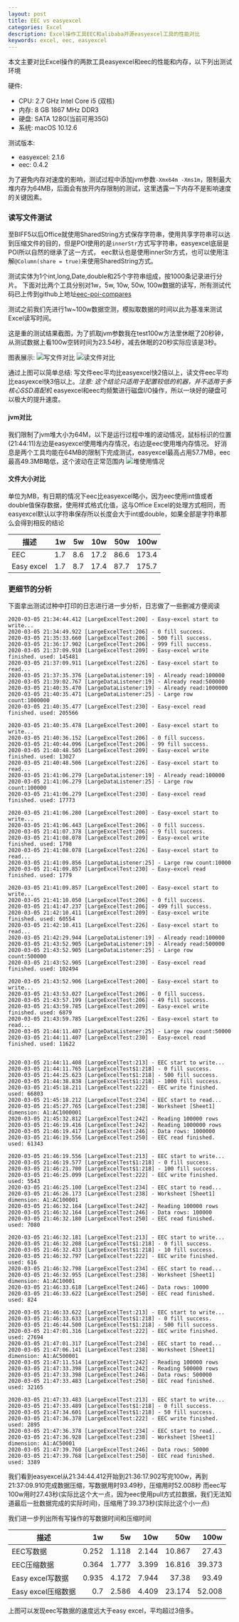 ```yaml
---
layout: post
title: EEC vs easyexcel
categories: Excel
description: Excel操作工具EEC和alibaba开源easyexcel工具的性能对比
keywords: excel, eec, easyexcel
---
```


本文主要对比Excel操作的两款工具easyexcel和eec的性能和内存，以下列出测试环境

硬件:
- CPU: 2.7 GHz Intel Core i5 (双核)
- 内存: 8 GB 1867 MHz DDR3
- 硬盘: SATA 128G(当前可用35G)
- 系统: macOS 10.12.6

测试版本:
- easyexcel: 2.1.6
- eec: 0.4.2

为了避免内存对速度的影响，测试过程中添加jvm参数`-Xmx64m -Xms1m`，限制最大堆内存为64MB，后面会有放开内存限制的测试，这里透露一下内存不是影响速度的关键因素。

### 读写文件测试

至BIFF5以后Office就使用SharedString方式保存字符串，使用共享字符串可以达到压缩文件的目的，但是POI使用的是`innerStr`方式写字符串，easyexcel底层是POI所以自然的继承了这一方式，
eec默认也是使用innerStr方式，也可以使用注解`@Column(share = true)`来使用SharedString方式。

测试实体为1个int,long,Date,double和25个字符串组成，按1000条记录进行分片。
下面对比两个工具分别对1w，5w, 10w, 50w, 100w数据的读写，所有测试代码已上传到github上地址[eec-poi-compares](https://github.com/wangguanquan/eec-poi-compares)

测试之前我们先进行1w~100w数据空测，模拟取数据的时间以此为基准来测试Excel读写时间。

这是重的测试结果截图，为了抓取jvm参数我在test100w方法里休眠了20秒钟，从测试数据上看100w空转时间为23.54秒，减去休眠的20秒实际应该是3秒。

图表展示:
![写文件对比](/images/posts/chat1.png)
![读文件对比](/images/posts/chat2.png)

通过上图可以简单总结: 写文件eec平均比easyexcel快2倍以上，读文件eec平均比easyexcel快3倍以上。*注意: 这个结论只适用于配置较低的机器，并不适用于多核心SSD高配机*
easyexcel和eec均频繁进行磁盘I/O操作，所以一块好的硬盘可以极大的提升速度。

#### jvm对比

我们限制了jvm堆大小为64M，以下是运行过程中堆的波动情况，鼠标标识的位置(21:44:11)左边是easyexcel使用堆内存情况，右边是eec使用堆内存情况。
好消息是两个工具均能在64MB的限制下完成测试，easyexcel最高占用57.7MB，eec最高49.3MB略低，这个波动在正常范围内
![堆使用情况](/images/posts/heap.png)

#### 文件大小对比

单位为MB，有日期的情况下eec比easyexcel略小，因为eec使用int值或者double值保存数据，使用样式格式化值，这与Office Excel的处理方式相同，而easyexcel默认以字符串保存所以长度会大于int或double，如果全部是字符串那么会得到相反的结论

描述 | 1w | 5w | 10w | 50w | 100w
----|---:|---:|----:|----:|-----:|
EEC | 1.7 | 8.6 | 17.2 | 86.6 | 173.4
Easy excel | 1.7 | 8.7 | 17.4 | 87.7 | 175.7


### 更细节的分析

下面拿出测试过种中打印的日志进行进一步分析，日志做了一些删减方便阅读

```
2020-03-05 21:34:44.412 [LargeExcelTest:200] - Easy-excel start to write...
2020-03-05 21:34:49.922 [LargeExcelTest:206] - 0 fill success.
2020-03-05 21:35:33.660 [LargeExcelTest:206] - 500 fill success.
2020-03-05 21:36:17.902 [LargeExcelTest:206] - 999 fill success.
2020-03-05 21:37:09.910 [LargeExcelTest:209] - Easy-excel write finished. used: 145481
2020-03-05 21:37:09.911 [LargeExcelTest:226] - Easy-excel start to read...
2020-03-05 21:37:35.376 [LargeDataListener:19] - Already read:100000
2020-03-05 21:39:02.767 [LargeDataListener:19] - Already read:500000
2020-03-05 21:40:35.470 [LargeDataListener:19] - Already read:1000000
2020-03-05 21:40:35.471 [LargeDataListener:25] - Large row count:1000000
2020-03-05 21:40:35.477 [LargeExcelTest:230] - Easy-excel read finished. used: 205566

2020-03-05 21:40:35.478 [LargeExcelTest:200] - Easy-excel start to write...
2020-03-05 21:40:36.152 [LargeExcelTest:206] - 0 fill success.
2020-03-05 21:40:44.096 [LargeExcelTest:206] - 99 fill success.
2020-03-05 21:40:48.505 [LargeExcelTest:209] - Easy-excel write finished. used: 13027
2020-03-05 21:40:48.506 [LargeExcelTest:226] - Easy-excel start to read...
2020-03-05 21:41:06.279 [LargeDataListener:19] - Already read:100000
2020-03-05 21:41:06.279 [LargeDataListener:25] - Large row count:100000
2020-03-05 21:41:06.279 [LargeExcelTest:230] - Easy-excel read finished. used: 17773

2020-03-05 21:41:06.280 [LargeExcelTest:200] - Easy-excel start to write...
2020-03-05 21:41:06.443 [LargeExcelTest:206] - 0 fill success.
2020-03-05 21:41:07.378 [LargeExcelTest:206] - 9 fill success.
2020-03-05 21:41:08.078 [LargeExcelTest:209] - Easy-excel write finished. used: 1798
2020-03-05 21:41:08.078 [LargeExcelTest:226] - Easy-excel start to read...
2020-03-05 21:41:09.856 [LargeDataListener:25] - Large row count:10000
2020-03-05 21:41:09.857 [LargeExcelTest:230] - Easy-excel read finished. used: 1779

2020-03-05 21:41:09.857 [LargeExcelTest:200] - Easy-excel start to write...
2020-03-05 21:41:10.050 [LargeExcelTest:206] - 0 fill success.
2020-03-05 21:41:47.237 [LargeExcelTest:206] - 499 fill success.
2020-03-05 21:42:10.411 [LargeExcelTest:209] - Easy-excel write finished. used: 60554
2020-03-05 21:42:10.411 [LargeExcelTest:226] - Easy-excel start to read...
2020-03-05 21:42:29.944 [LargeDataListener:19] - Already read:100000
2020-03-05 21:43:52.905 [LargeDataListener:19] - Already read:500000
2020-03-05 21:43:52.905 [LargeDataListener:25] - Large row count:500000
2020-03-05 21:43:52.905 [LargeExcelTest:230] - Easy-excel read finished. used: 102494

2020-03-05 21:43:52.906 [LargeExcelTest:200] - Easy-excel start to write...
2020-03-05 21:43:53.027 [LargeExcelTest:206] - 0 fill success.
2020-03-05 21:43:57.199 [LargeExcelTest:206] - 49 fill success.
2020-03-05 21:43:59.785 [LargeExcelTest:209] - Easy-excel write finished. used: 6879
2020-03-05 21:43:59.785 [LargeExcelTest:226] - Easy-excel start to read...
2020-03-05 21:44:11.407 [LargeDataListener:25] - Large row count:50000
2020-03-05 21:44:11.407 [LargeExcelTest:230] - Easy-excel read finished. used: 11622


2020-03-05 21:44:11.408 [LargeExcelTest:213] - EEC start to write...
2020-03-05 21:44:11.765 [LargeExcelTest$1:218] - 0 fill success.
2020-03-05 21:44:25.623 [LargeExcelTest$1:218] - 500 fill success.
2020-03-05 21:44:38.838 [LargeExcelTest$1:218] - 1000 fill success.
2020-03-05 21:45:18.211 [LargeExcelTest:222] - EEC write finished. used: 66803
2020-03-05 21:45:18.212 [LargeExcelTest:234] - EEC start to read...
2020-03-05 21:45:27.765 [LargeExcelTest:238] - Worksheet [Sheet1] dimension: A1:AC1000001
2020-03-05 21:45:32.812 [LargeExcelTest:242] - Reading 100000 rows
2020-03-05 21:46:19.416 [LargeExcelTest:242] - Reading 1000000 rows
2020-03-05 21:46:19.417 [LargeExcelTest:246] - Data rows: 1000000
2020-03-05 21:46:19.556 [LargeExcelTest:250] - EEC read finished. used: 61343

2020-03-05 21:46:19.556 [LargeExcelTest:213] - EEC start to write...
2020-03-05 21:46:19.577 [LargeExcelTest$1:218] - 0 fill success.
2020-03-05 21:46:21.700 [LargeExcelTest$1:218] - 100 fill success.
2020-03-05 21:46:25.099 [LargeExcelTest:222] - EEC write finished. used: 5543
2020-03-05 21:46:25.100 [LargeExcelTest:234] - EEC start to read...
2020-03-05 21:46:26.173 [LargeExcelTest:238] - Worksheet [Sheet1] dimension: A1:AC100001
2020-03-05 21:46:32.164 [LargeExcelTest:242] - Reading 100000 rows
2020-03-05 21:46:32.164 [LargeExcelTest:246] - Data rows: 100000
2020-03-05 21:46:32.180 [LargeExcelTest:250] - EEC read finished. used: 7080

2020-03-05 21:46:32.181 [LargeExcelTest:213] - EEC start to write...
2020-03-05 21:46:32.208 [LargeExcelTest$1:218] - 0 fill success.
2020-03-05 21:46:32.433 [LargeExcelTest$1:218] - 10 fill success.
2020-03-05 21:46:32.797 [LargeExcelTest:222] - EEC write finished. used: 616
2020-03-05 21:46:32.798 [LargeExcelTest:234] - EEC start to read...
2020-03-05 21:46:32.955 [LargeExcelTest:238] - Worksheet [Sheet1] dimension: A1:AC10001
2020-03-05 21:46:33.618 [LargeExcelTest:246] - Data rows: 10000
2020-03-05 21:46:33.622 [LargeExcelTest:250] - EEC read finished. used: 824

2020-03-05 21:46:33.622 [LargeExcelTest:213] - EEC start to write...
2020-03-05 21:46:33.633 [LargeExcelTest$1:218] - 0 fill success.
2020-03-05 21:46:44.500 [LargeExcelTest$1:218] - 500 fill success.
2020-03-05 21:47:01.316 [LargeExcelTest:222] - EEC write finished. used: 27694
2020-03-05 21:47:01.317 [LargeExcelTest:234] - EEC start to read...
2020-03-05 21:47:06.141 [LargeExcelTest:238] - Worksheet [Sheet1] dimension: A1:AC500001
2020-03-05 21:47:11.514 [LargeExcelTest:242] - Reading 100000 rows
2020-03-05 21:47:33.398 [LargeExcelTest:242] - Reading 500000 rows
2020-03-05 21:47:33.398 [LargeExcelTest:246] - Data rows: 500000
2020-03-05 21:47:33.483 [LargeExcelTest:250] - EEC read finished. used: 32165

2020-03-05 21:47:33.483 [LargeExcelTest:213] - EEC start to write...
2020-03-05 21:47:33.489 [LargeExcelTest$1:218] - 0 fill success.
2020-03-05 21:47:34.601 [LargeExcelTest$1:218] - 50 fill success.
2020-03-05 21:47:36.378 [LargeExcelTest:222] - EEC write finished. used: 2895
2020-03-05 21:47:36.378 [LargeExcelTest:234] - EEC start to read...
2020-03-05 21:47:36.928 [LargeExcelTest:238] - Worksheet [Sheet1] dimension: A1:AC50001
2020-03-05 21:47:39.760 [LargeExcelTest:246] - Data rows: 50000
2020-03-05 21:47:39.768 [LargeExcelTest:250] - EEC read finished. used: 3389
```

我们看到easyexcel从21:34:44.412开始到21:36:17.902写完100w，再到21:37:09.910完成数据压缩，写数据用时93.49秒，压缩用时52.008秒
而eec写100w用时27.43秒(实际比这个大一点，因为eec使用pull方式拉数据，我们无法知道最后一批数据完成的实际时间)，压缩用了39.373秒(实际比这个小一点)

我们进一步列出所有写操作的写数据时间和压缩时间

描述 | 1w | 5w | 10w | 50w | 100w
----|---:|---:|----:|----:|-----:|
EEC写数据 | 0.252 | 1.118 | 2.144 | 10.867 | 27.43
EEC压缩数据 | 0.364 | 1.777 | 3.399 | 16.816 | 39.373
Easy excel写数据 | 0.935 | 4.172 | 7.944 | 37.38 | 93.49
Easy excel压缩数据 | 0.7 | 2.586 | 4.409 | 23.174 | 52.008

上图可以发现eec写数据的速度远大于easy excel，平均超过3倍多。